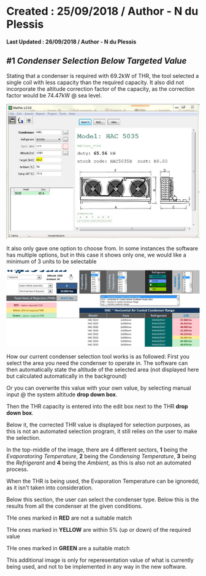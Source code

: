 # Created : 25/09/2018 / Author - N du Plessis
#### Last Updated : 26/09/2018 / Author - N du Plessis

##  #1 **_Condenser Selection Below Targeted Value_**

Stating that a condenser is required with 69.2kW of THR, the tool selected a single coil with less capacity than the required capacity.
It also did not incorporate the altitude correction factor of the capacity, as the correction factor would be 74.47kW @ sea level.

![alt text](UndersizedCondenser.JPG "Undersized Condenser Selection")

It also only gave one option to choose from.
In some instances the software has multiple options, but in this case it shows only one, we would like a minimum of 3 units to be selectable

![alt text](RecSelector.JPG "Condenser Selection Preview")

How our current condenser selection tool works is as followed:
 First you select the area you need the condenser to operate in.
 The software can then automatically state the altitude of the selected area (not displayed here but calculated automatically in the 
 background)
 
 Or you can overwrite this value with your own value, by selecting manual input @ the system altitude **drop down box**.
 
 Then the THR capacity is entered into the edit box next to the THR **drop down box**.
 
 Below it, the corrected THR value is displayed for selection purposes, as this is not an automated selection program, it still relies 
 on the user to make the selection.
 
 In the top-middle of the image, there are 4 different sectors, **1** being the *Evaporatoring Temperature*, **2** being the 
 *Condensing Temperature*, **3** being the *Refrigerant* and **4** being the *Ambient*, as this is also not an automated process.
 
 When the THR is being used, the Evaporation Temperature can be ignoredd, as it isn't taken into consideration.
 
 Below this section, the user can select the condenser type.
 Below this is the results from all the condenser at the given conditions.
 
 THe ones marked in **RED** are not a suitable match
 
 THe ones marked in **YELLOW** are within 5% (up or down) of the required value
 
 THe ones marked in **GREEN** are a suitable match
 
 This additional image is only for reperesentation value of what is currently being used, and not to be implemented in any way in 
 the new software.
